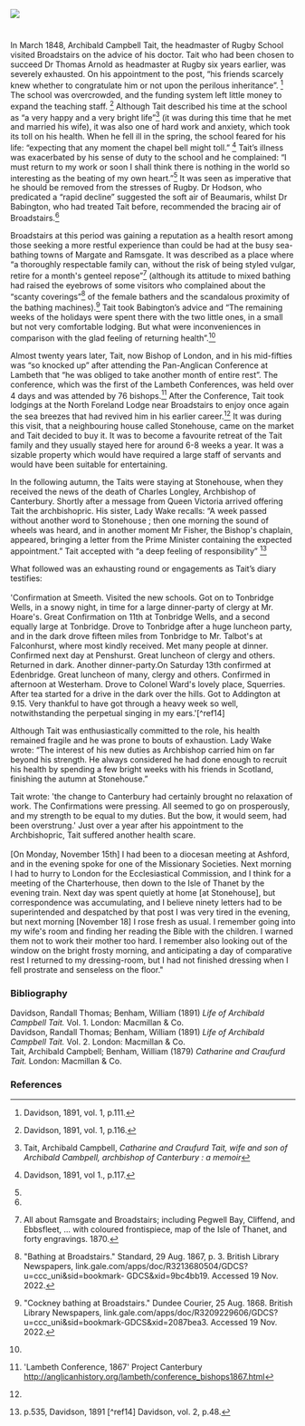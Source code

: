 <a href="https://juncture-digital.org"><img src="https://juncture-digital.org/images/ve-button.png"></a>

<param ve-config 
       title="Archibald Campbell Tait (1811 –1882)"
       author="Michelle Crowther"
       banner="https://stor.artstor.org/stor/2251af4a-a56d-45f0-b9b1-361ba46aaf4d" 
       layout="vertical">
       
<param ve-entity eid="Q736439" title="Ramsgate">
<param ve-entity eid="Q922739" title="Broadstairs">
<param ve-entity eid="Q179224" title="Dover">

#

In March 1848, Archibald Campbell Tait, the headmaster of Rugby School visited Broadstairs on the advice of his doctor. Tait who had been chosen to succeed Dr Thomas Arnold as headmaster at Rugby six years earlier, was severely exhausted. On his appointment to the post, “his friends scarcely knew whether to congratulate him or not upon the perilous inheritance”. [^ref1] The school was overcrowded, and the funding system left little money to expand the teaching staff. [^ref2]  Although Tait described his time at the school as “a very happy and a very bright life”[^ref3] (it was during this time that he met and married his wife), it was also one of hard work and anxiety, which took its toll on his health. When he fell ill in the spring, the school feared for his life: “expecting that any moment the chapel bell might toll.” [^ref4] Tait’s illness was exacerbated by his sense of duty to the school and he complained: “I must return to my work or soon I shall think there is nothing in the world so interesting as the beating of my own heart.”[^ref5] It was seen as imperative that he should be removed from the stresses of Rugby. Dr Hodson, who predicated a “rapid decline” suggested the soft air of Beaumaris, whilst Dr Babington, who had treated Tait before, recommended the bracing air of Broadstairs.[^ref6]
<param ve-image url="https://upload.wikimedia.org/wikipedia/commons/2/2c/Archibald_Campbell_Tait_%28H_Hering_NPG_Ax30380%29.jpg" label="Archibald Campbell Tait c.1860" attribution="Henry Hering, Public domain, via Wikimedia Commons">

Broadstairs at this period was gaining a reputation as a health resort among those seeking a more restful experience than could be had at the busy sea-bathing towns of Margate and Ramsgate. It was described as a place where “a thoroughly respectable family can, without the risk of being styled vulgar, retire for a month's genteel repose”[^ref7] (although its attitude to mixed bathing had raised the eyebrows of some visitors who complained about the “scanty coverings”[^ref8] of the female bathers and the scandalous proximity of the bathing machines).[^ref9] Tait took Babington’s advice and “The remaining weeks of the holidays were spent there with the two little ones, in a small but not very comfortable lodging.  But what were inconveniences in comparison with the glad feeling of returning health”.[^ref10] 
<param ve-image url="https://stor.artstor.org/stor/887cf466-0aa5-4989-a3ba-02c786a5d29d" label="Broadstairs c. 1870" attribution="Photo by Astrid Stilma. By permission of Patrick Marrin">

Almost twenty years later, Tait, now Bishop of London, and in his mid-fifties was “so knocked up” after attending the Pan-Anglican Conference at Lambeth that “he was obliged to take another month of entire rest”. The conference, which was the first of the Lambeth Conferences, was held over 4 days and was attended by 76 bishops.[^ref11] After the Conference, Tait took lodgings at the North Foreland Lodge near Broadstairs to enjoy once again the sea breezes that had revived him in his earlier career.[^ref12] It was during this visit, that a neighbouring house called Stonehouse, came on the market and Tait decided to buy it. It was to become a favourite retreat of the Tait family and they usually stayed here for around 6-8 weeks a year. It was a sizable property which would have required a large staff of servants and would have been suitable for entertaining.
<param ve-image url="https://upload.wikimedia.org/wikipedia/commons/d/d7/PunchOnTheLambethConf1867.jpg" label="Punch on the Lambeth Conference, 1867" attribution="Public domain, via Wikimedia Commons">

In the following autumn, the Taits were staying at Stonehouse, when they received the news of the death of Charles Longley, Archbishop of Canterbury. Shortly after a message from Queen Victoria arrived offering Tait the archbishopric. His sister, Lady Wake recalls: “A week passed without another word to Stonehouse ; then one morning the sound of wheels was heard, and in another moment Mr Fisher, the Bishop's chaplain, appeared, bringing a letter from the Prime Minister containing the expected appointment.” Tait accepted with “a deep feeling of responsibility” [^ref13]
<param ve-image url="https://upload.wikimedia.org/wikipedia/commons/b/b6/AbpCharlesThomasLongley.jpg" label="Archbishop Charles Thomas Longley" attribution="George Richmond, Public domain, via Wikimedia Commons">

What followed was an exhausting round or engagements as Tait’s diary testifies:
<br><br>
'Confirmation at Smeeth. Visited the new schools. Got on to Tonbridge  Wells, in a snowy night, in time for a large dinner-party of clergy at Mr. Hoare's. Great  Confirmation  on 11th  at Tonbridge Wells, and a second equally large at Tonbridge. Drove to Tonbridge after a huge luncheon party, and in the dark drove fifteen  miles from Tonbridge to  Mr. Talbot's at Falconhurst, where most kindly received. Met many people at dinner. Confirmed next day at Penshurst. Great luncheon of  clergy and others. Returned in dark. Another dinner-party.On  Saturday 13th confirmed at Edenbridge. Great luncheon of many, clergy and others. Confirmed in  afternoon at Westerham. Drove to Colonel Ward's lovely place, Squerries. After tea started for a drive in the dark over the hills. Got to  Addington at 9.15. Very thankful to have got through a heavy week so well, notwithstanding  the perpetual singing in my ears.'[^ref14]

Although Tait was enthusiastically committed to the role, his health remained fragile and he was prone to bouts of exhaustion.  Lady Wake wrote: “The interest of his new duties as Archbishop carried him on far beyond his strength. He always considered he had done enough to recruit his health by spending a few bright weeks with his friends in Scotland, finishing the autumn at Stonehouse.” 

Tait wrote: 'the change to Canterbury had certainly brought no relaxation of work.  The Confirmations were pressing. All seemed to go on prosperously, and my  strength to be equal to my  duties. But the bow, it would seem, had been overstrung.' Just over a year after his appointment to the Archbishopric, Tait suffered another health scare. 
<br><br>
[On  Monday,  November  15th]  I had been to a diocesan meeting at Ashford, and in the evening spoke for one of the Missionary Societies. Next  morning I had to  hurry to London for the Ecclesiastical Commission, and I think for a meeting of the Charterhouse, then down to the Isle of Thanet by the evening train. Next day  was spent quietly at home [at  Stonehouse], but correspondence was accumulating, and I believe ninety letters had to be superintended and despatched by that post I  was very tired in the evening, but next morning  [November  18] I rose fresh as usual. I remember going into my wife's room and finding her reading the Bible with  the children. I warned them not to work their mother too hard. I remember also looking out of the window on the bright frosty morning, and anticipating a day of  comparative rest I returned to my dressing-room, but I had not finished dressing when I fell prostrate and senseless on the floor."
<param ve-image url="https://upload.wikimedia.org/wikipedia/commons/a/af/Portrait_of_Archibald_Tait.jpg" label="">

### Bibliography

Davidson, Randall Thomas; Benham, William (1891) _Life of Archibald Campbell Tait._ Vol. 1. London: Macmillan & Co.   
Davidson, Randall Thomas; Benham, William (1891) _Life of Archibald Campbell Tait._ Vol. 2. London: Macmillan & Co.   
Tait, Archibald Campbell; Benham, William (1879) _Catharine and Craufurd Tait._ London: Macmillan & Co.   

### References

[^ref1]: Davidson, 1891, vol. 1, p.111.
[^ref2]: Davidson, 1891, vol. 1, p.116.
[^ref3]: Tait, Archibald Campbell, _Catharine and Craufurd Tait, wife and son of Archibald Cambpell, archbishop of Canterbury : a memoir_
[^ref4]: Davidson, 1891, vol 1., p.117.
[^ref5]:
[^ref6]:
[^ref7]: All about Ramsgate and Broadstairs; including Pegwell Bay, Cliffend, and Ebbsfleet, ... with coloured frontispiece, map of the Isle of Thanet, and forty engravings. 1870.
[^ref8]: "Bathing at Broadstairs." Standard, 29 Aug. 1867, p. 3. British Library Newspapers, link.gale.com/apps/doc/R3213680504/GDCS?u=ccc_uni&sid=bookmark-
GDCS&xid=9bc4bb19. Accessed 19 Nov. 2022.
[^ref9]: "Cockney bathing at Broadstairs." Dundee Courier, 25 Aug. 1868. British Library Newspapers, link.gale.com/apps/doc/R3209229606/GDCS?u=ccc_uni&sid=bookmark-GDCS&xid=2087bea3. Accessed 19 Nov. 2022.
[^ref10]:
[^ref11]: 'Lambeth Conference, 1867' Project Canterbury http://anglicanhistory.org/lambeth/conference_bishops1867.html
[^ref12]:
[^ref13]: p.535, Davidson, 1891
[^ref14] Davidson, vol. 2, p.48.
